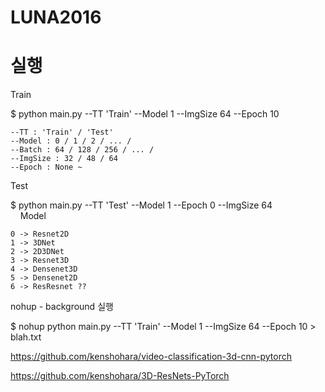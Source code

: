 # LUNA2016

# 실행

Train

$ python main.py --TT 'Train' --Model 1 --ImgSize 64 --Epoch 10
    
    --TT : 'Train' / 'Test'
    --Model : 0 / 1 / 2 / ... /
    --Batch : 64 / 128 / 256 / ... /
    --ImgSize : 32 / 48 / 64
    --Epoch : None ~ 


Test
    
$ python main.py --TT 'Test' --Model 1 --Epoch 0 --ImgSize 64  
    
Model

    0 -> Resnet2D
    1 -> 3DNet
    2 -> 2D3DNet
    3 -> Resnet3D
    4 -> Densenet3D
    5 -> Densenet2D
    6 -> ResResnet ??
    
    
nohup - background 실행

$ nohup python main.py --TT 'Train' --Model 1 --ImgSize 64 --Epoch 10 > blah.txt


https://github.com/kenshohara/video-classification-3d-cnn-pytorch

https://github.com/kenshohara/3D-ResNets-PyTorch



